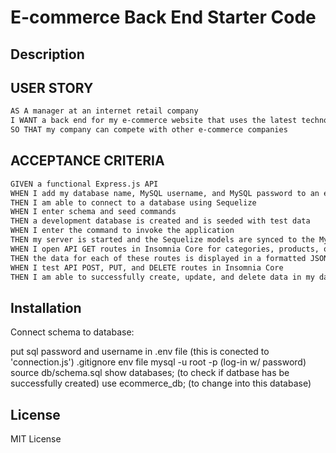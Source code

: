 # E-commerce Back End Starter Code

## Description

## USER STORY
```md
AS A manager at an internet retail company
I WANT a back end for my e-commerce website that uses the latest technologies
SO THAT my company can compete with other e-commerce companies
```
## ACCEPTANCE CRITERIA
```md
GIVEN a functional Express.js API
WHEN I add my database name, MySQL username, and MySQL password to an environment variable file
THEN I am able to connect to a database using Sequelize
WHEN I enter schema and seed commands
THEN a development database is created and is seeded with test data
WHEN I enter the command to invoke the application
THEN my server is started and the Sequelize models are synced to the MySQL database
WHEN I open API GET routes in Insomnia Core for categories, products, or tags
THEN the data for each of these routes is displayed in a formatted JSON
WHEN I test API POST, PUT, and DELETE routes in Insomnia Core
THEN I am able to successfully create, update, and delete data in my database
```

## Installation
 Connect schema to database:

 put sql password and username in .env file (this is conected to 'connection.js')
 .gitignore env file
 mysql -u root -p (log-in w/ password)
 source db/schema.sql
 show databases; (to check if datbase has be successfully created)
 use ecommerce_db; (to change into this database)


## License

MIT License